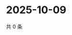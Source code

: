 # 2025-10-09

共 0 条

<!-- BEGIN ZHIHUVIDEO -->
<!-- 最后更新时间 Thu Oct 09 2025 21:24:19 GMT+0800 (China Standard Time) -->

<!-- END ZHIHUVIDEO -->

